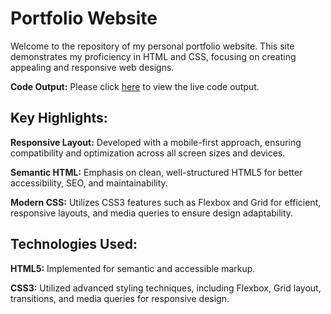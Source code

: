 # Portfolio Website

Welcome to the repository of my personal portfolio website. This site demonstrates my proficiency in HTML and CSS, focusing on creating appealing and responsive web designs.

**Code Output:**
Please click [here](https://sushilkumar567.github.io/1-personal-portfolio-website/) to view the live code output.

## Key Highlights:

**Responsive Layout:**
Developed with a mobile-first approach, ensuring compatibility and optimization across all screen sizes and devices.

**Semantic HTML:**
Emphasis on clean, well-structured HTML5 for better accessibility, SEO, and maintainability.

**Modern CSS:**
Utilizes CSS3 features such as Flexbox and Grid for efficient, responsive layouts, and media queries to ensure design adaptability.

## Technologies Used:

**HTML5:** Implemented for semantic and accessible markup.

**CSS3:** Utilized advanced styling techniques, including Flexbox, Grid layout, transitions, and media queries for responsive design.
